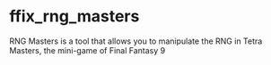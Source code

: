 # ffix_rng_masters
RNG Masters is a tool that allows you to manipulate the RNG in Tetra Masters, the mini-game of Final Fantasy 9
